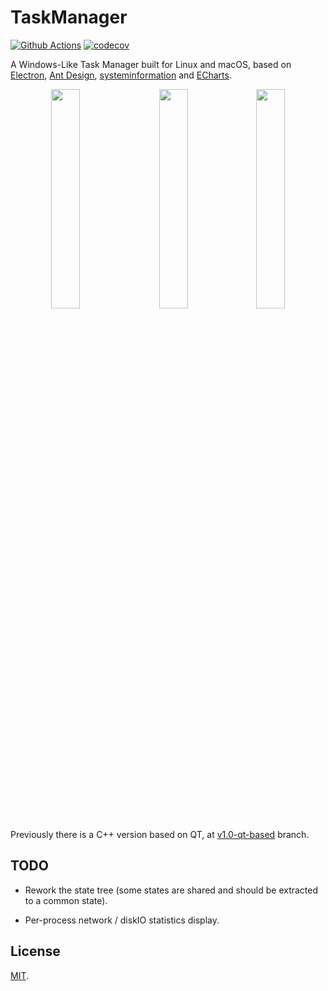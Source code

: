 # TaskManager 

[![Github Actions](https://github.com/yxwangcs/taskmanager/workflows/build/badge.svg)](https://github.com/yxwangcs/taskmanager/actions?query=branch%3Amaster) [![codecov](https://codecov.io/gh/yxwangcs/taskmanager/branch/master/graph/badge.svg)](https://codecov.io/gh/yxwangcs/taskmanager/branch/master)

A Windows-Like Task Manager built for Linux and macOS, based on [Electron](https://electronjs.org/), [Ant Design](https://ant.design/), [systeminformation](https://www.npmjs.com/package/systeminformation) and [ECharts](https://www.echartsjs.com/en/index.html).

<p float="left" align="center">
  <img src="https://github.com/yxwangcs/taskmanager/raw/master/screenshots/1.png" width="30%" />
  &emsp;
  <img src="https://github.com/yxwangcs/taskmanager/raw/master/screenshots/2.png" width="30%" /> 
  
  <img src="https://github.com/yxwangcs/taskmanager/raw/master/screenshots/3.png" width="30%" /> 
</p>

Previously there is a C++ version based on QT, at [v1.0-qt-based](https://github.com/yxwangcs/taskmanager/tree/v1.0-qt-based) branch.

## TODO
* Rework the state tree (some states are shared and should be extracted to a common state).

* Per-process network / diskIO statistics display.

## License
[MIT](https://github.com/yxwangcs/taskmanager/blob/master/LICENSE).

